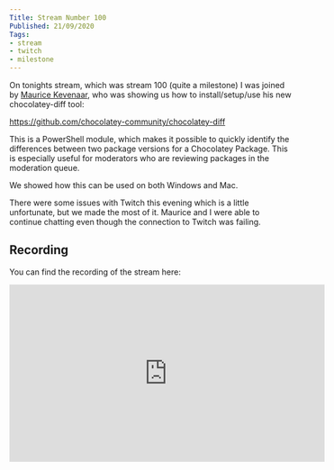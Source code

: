 ```yaml
---
Title: Stream Number 100
Published: 21/09/2020
Tags:
- stream
- twitch
- milestone
---
```


On tonights stream, which was stream 100 (quite a milestone) I was joined by [Maurice Kevenaar](https://twitter.com/mkevenaar), who was showing us how to install/setup/use his new chocolatey-diff tool:

https://github.com/chocolatey-community/chocolatey-diff

This is a PowerShell module, which makes it possible to quickly identify the differences between two package versions for a Chocolatey Package. This is especially useful for moderators who are reviewing packages in the moderation queue.

We showed how this can be used on both Windows and Mac.

There were some issues with Twitch this evening which is a little unfortunate, but we made the most of it.  Maurice and I were able to continue chatting even though the connection to Twitch was failing.

## Recording

You can find the recording of the stream here:

<iframe width="560" height="315" src="https://www.youtube.com/embed/6fAn3vysBdk" frameborder="0" allow="accelerometer; autoplay; clipboard-write; encrypted-media; gyroscope; picture-in-picture" allowfullscreen></iframe>